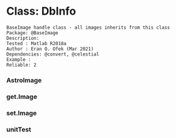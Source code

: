 # Class: DbInfo



    
    BaseImage handle class - all images inherits from this class  
    Package: @BaseImage  
    Description:  
    Tested : Matlab R2018a  
    Author : Eran O. Ofek (Mar 2021)  
    Dependencies: @convert, @celestial  
    Example :  
    Reliable: 2  
      
      
### AstroImage




    
      
      
### get.Image




    
### set.Image




    
### unitTest




    
